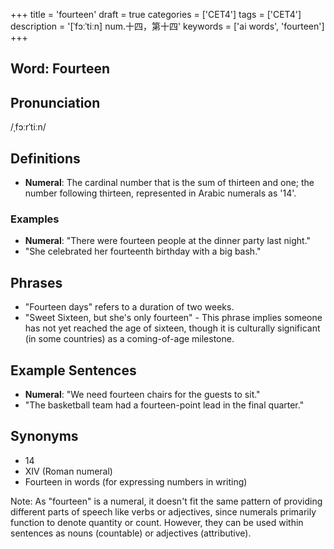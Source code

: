+++
title = 'fourteen'
draft = true
categories = ['CET4']
tags = ['CET4']
description = '[ˈfɔːˈtiːn] num.十四，第十四'
keywords = ['ai words', 'fourteen']
+++

## Word: Fourteen

## Pronunciation
/ˌfɔːrˈtiːn/

## Definitions
- **Numeral**: The cardinal number that is the sum of thirteen and one; the number following thirteen, represented in Arabic numerals as '14'.

### Examples
- **Numeral**: "There were fourteen people at the dinner party last night."
- "She celebrated her fourteenth birthday with a big bash."

## Phrases
- "Fourteen days" refers to a duration of two weeks.
- "Sweet Sixteen, but she's only fourteen" - This phrase implies someone has not yet reached the age of sixteen, though it is culturally significant (in some countries) as a coming-of-age milestone.

## Example Sentences
- **Numeral**: "We need fourteen chairs for the guests to sit."
- "The basketball team had a fourteen-point lead in the final quarter."

## Synonyms
- 14
- XIV (Roman numeral)
- Fourteen in words (for expressing numbers in writing)

Note: As "fourteen" is a numeral, it doesn't fit the same pattern of providing different parts of speech like verbs or adjectives, since numerals primarily function to denote quantity or count. However, they can be used within sentences as nouns (countable) or adjectives (attributive).
